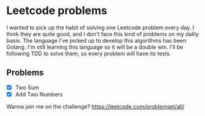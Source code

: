 # Leetcode problems

I wanted to pick up the habit of solving one Leetcode problem every day. I think they are quite good, and I don't face this kind of problems on my dalily basis. 
The language I've picked up to develop this algorithms has been Golang. I'm still learning this language so it will be a double win. 
I'll be following TDD to solve them, so every problem will have its tests.

## Problems 
- [x] Two Sum
- [x] Add Two Numbers

Wanna join me on the challenge? https://leetcode.com/problemset/all/
